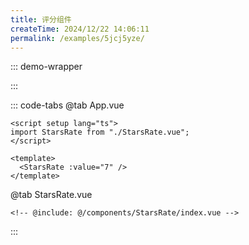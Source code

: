 ```yaml
---
title: 评分组件
createTime: 2024/12/22 14:06:11
permalink: /examples/5jcj5yze/
---
```


::: demo-wrapper

<script setup lang="ts">
import StarsRate from "@source/components/StarsRate/index.vue";
</script>

<StarsRate :value="7" />
:::

::: code-tabs
@tab App.vue

```vue
<script setup lang="ts">
import StarsRate from "./StarsRate.vue";
</script>

<template>
  <StarsRate :value="7" />
</template>
```

@tab StarsRate.vue

```vue :collapsed-lines
<!-- @include: @/components/StarsRate/index.vue -->
```

:::
